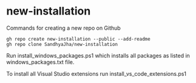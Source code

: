 # new-installation
Commands for creating a new repo on Github

```
gh repo create new-installation --public --add-readme
gh repo clone SandhyaJha/new-installation
```

Run install_windows_packages.ps1 which installs all packages as listed in windows_packages.txt file.


To install all Visual Studio extensions run install_vs_code_extensions.ps1